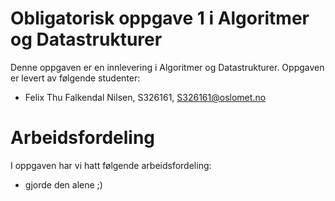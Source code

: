 # Obligatorisk oppgave 1 i Algoritmer og Datastrukturer

Denne oppgaven er en innlevering i Algoritmer og Datastrukturer. 
Oppgaven er levert av følgende studenter:
* Felix Thu Falkendal Nilsen, S326161, S326161@oslomet.no

# Arbeidsfordeling
I oppgaven har vi hatt følgende arbeidsfordeling:
* gjorde den alene ;)

